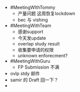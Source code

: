 - #MeetingWIthTommy
	- 产量问题 这周恢复lockdown
	- bec 与 vishing
- #MeetingWithTeam
	- 感谢support
	- 今天发update
	- overlap study result
	- 收集要申请的权限
	- unknown enforecment?
- #MeetingWithGuru
	- FP Submission 不满
- ovlp stdy 邮件
- samir 的 Draft 回一下？
-
